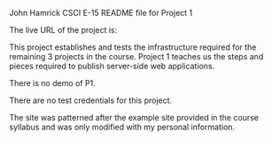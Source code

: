 
John Hamrick
CSCI E-15 README file for Project 1

The live URL of the project is:


This project establishes and tests the infrastructure required for the remaining 3 projects in the course.  Project 1 teaches us the steps and pieces required to publish server-side web applications.

There is no demo of P1.

There are no test credentials for this project.

The site was patterned after the example site provided in the course syllabus and was only modified with my personal information.
